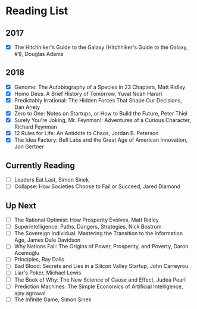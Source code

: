 # Reading List

## 2017

- [x] The Hitchhiker's Guide to the Galaxy (Hitchhiker's Guide to the Galaxy, #1), Douglas Adams

## 2018

- [x] Genome: The Autobiography of a Species in 23 Chapters, Matt Ridley
- [x] Homo Deus: A Brief History of Tomorrow, Yuval Noah Harari
- [x] Predictably Irrational: The Hidden Forces That Shape Our Decisions, Dan Ariely
- [x] Zero to One: Notes on Startups, or How to Build the Future, Peter Thiel
- [x] Surely You're Joking, Mr. Feynman!: Adventures of a Curious Character, Richard Feynman
- [x] 12 Rules for Life: An Antidote to Chaos, Jordan B. Peterson
- [x] The Idea Factory: Bell Labs and the Great Age of American Innovation, Jon Gertner

## Currently Reading

- [ ] Leaders Eat Last, Simon Sinek
- [ ] Collapse: How Societies Choose to Fail or Succeed, Jared Diamond

## Up Next

- [ ] The Rational Optimist: How Prosperity Evolves, Matt Ridley
- [ ] Superintelligence: Paths, Dangers, Strategies, Nick Bostrom
- [ ] The Sovereign Individual: Mastering the Transition to the Information Age, James Dale Davidson
- [ ] Why Nations Fail: The Origins of Power, Prosperity, and Poverty, Daron Acemoğlu
- [ ] Principles, Ray Dalio
- [ ] Bad Blood: Secrets and Lies in a Silicon Valley Startup, John Carreyrou
- [ ] Liar's Poker, Michael   Lewis
- [ ] The Book of Why: The New Science of Cause and Effect, Judea Pearl
- [ ] Prediction Machines: The Simple Economics of Artificial Intelligence, ajay agrawal
- [ ] The Infinite Game, Simon Sinek
